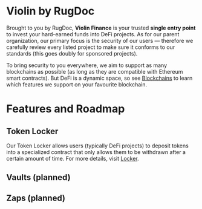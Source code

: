 # Violin by RugDoc
Brought to you by RugDoc, **Violin Finance** is your trusted **single entry point** to invest your hard-earned funds into DeFi projects. As for our parent organization, our primary focus is the security of our users — therefore we carefully review every listed project to make sure it conforms to our standards (this goes doubly for sponsored projects). 

To bring security to you everywhere, we aim to support as many blockchains as possible (as long as they are compatible with Ethereum smart contracts). But DeFi is a dynamic space, so see [Blockchains](blockchains.md) to learn which features we support on your favourite blockchain.

# Features and Roadmap
## Token Locker
Our Token Locker allows users (typically DeFi projects) to deposit tokens into a specialized contract that only allows them to be withdrawn after a certain amount of time. For more details, visit [Locker](locker.md).

## Vaults (planned)

## Zaps (planned)
